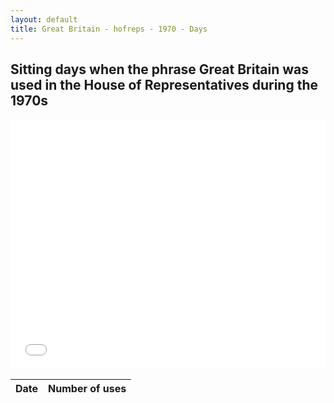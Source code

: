 ```yaml
---
layout: default
title: Great Britain - hofreps - 1970 - Days
---
```

## Sitting days when the phrase **Great Britain** was used in the House of Representatives during the 1970s

<iframe width="100%" height="400" frameborder="0" scrolling="no" src="//plot.ly/~wragge/1919.embed"></iframe>

| Date | Number of uses |
|--------------|----------------|
